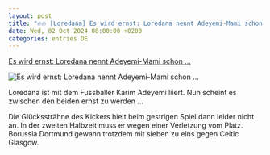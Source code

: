 ```yaml
---
layout: post
title: "🔥🔥 [Loredana] Es wird ernst: Loredana nennt Adeyemi-Mami schon ..."
date: Wed, 02 Oct 2024 08:00:00 +0200
categories: entries DE
---
```

[Es wird ernst: Loredana nennt Adeyemi-Mami schon ...](https://www.nau.ch/people/aus-der-schweiz/es-wird-ernst-loredana-nennt-adeyemi-mami-schon-schwiegermutter-66838457)

![Es wird ernst: Loredana nennt Adeyemi-Mami schon ...](https://c.nau.ch/i/2m83zO/1024/loredana.jpg)

Loredana ist mit dem Fussballer Karim Adeyemi liiert. Nun scheint es zwischen den beiden ernst zu werden ...

Die Glückssträhne des Kickers hielt beim gestrigen Spiel dann leider nicht an. In der zweiten Halbzeit muss er wegen einer Verletzung vom Platz. Borussia Dortmund gewann trotzdem mit sieben zu eins gegen Celtic Glasgow.

